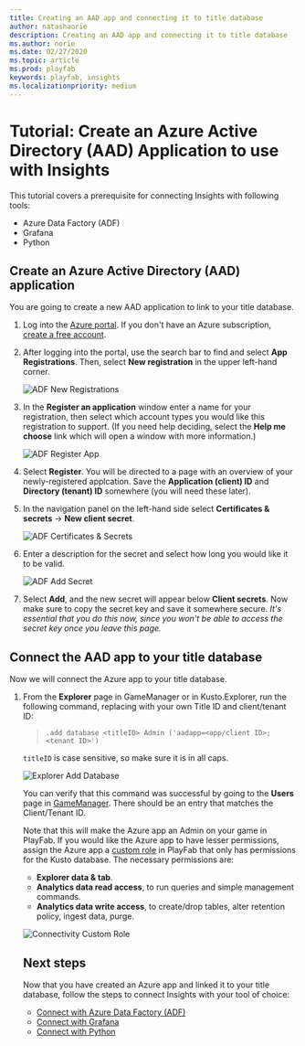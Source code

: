 ```yaml
---
title: Creating an AAD app and connecting it to title database
author: natashaorie
description: Creating an AAD app and connecting it to title database
ms.author: norie
ms.date: 02/27/2020    
ms.topic: article
ms.prod: playfab
keywords: playfab, insights
ms.localizationpriority: medium
---
```


# Tutorial: Create an Azure Active Directory (AAD) Application to use with Insights

This tutorial covers a prerequisite for connecting Insights with following tools:
* Azure Data Factory (ADF)
* Grafana
* Python

## Create an Azure Active Directory (AAD) application

You are going to create a new AAD application to link to your title database. 

1. Log into the [Azure portal](https://portal.azure.com). If you don't have an Azure subscription, [create a free account](https://azure.microsoft.com).

2. After logging into the portal, use the search bar to find and select **App Registrations**. Then, select **New registration** in the upper left-hand corner.  

   ![ADF New Registrations](media/adf-new-registration.png)

3. In the **Register an application** window enter a name for your registration, then select which account types you would like this registration to support. (If you need help deciding, select the **Help me choose** link which will open a window with more information.)

   ![ADF Register App](media/adf-register-app.png)  

4. Select **Register**. You will be directed to a page with an overview of your newly-registered applcation. Save the **Application (client) ID** and **Directory (tenant) ID** somewhere (you will need these later).

5. In the navigation panel on the left-hand side select **Certificates & secrets** -> **New client secret**. 

   ![ADF Certificates & Secrets](media/adf-certificates-secrets.png)

6. Enter a description for the secret and select how long you would like it to be valid. 

   ![ADF Add Secret](media/adf-add-secret.png)

7. Select **Add**, and the new secret will appear below **Client secrets**. Now make sure to copy the secret key and save it somewhere secure. *It's essential that you do this now, since you won't be able to access the secret key once you leave this page.*

## Connect the AAD app to your title database

Now we will connect the Azure app to your title database. 

1. From the **Explorer** page in GameManager or in Kusto.Explorer, run the following command, replacing with your own Title ID and client/tenant ID:
   > `.add database <titleID> Admin ('aadapp=<app/client ID>;<tenant ID>') `

   `titleID` is case sensitive, so make sure it is in all caps.

   ![Explorer Add Database](media/explorer-add-database.png)

   You can verify that this command was successful by going to the **Users** page in [GameManager](https://developer.playfab.com/login). There should be an entry that matches the Client/Tenant ID.

   Note that this will make the Azure app an Admin on your game in PlayFab. If you would like the Azure app to have lesser permissions, assign the Azure app a [custom role](https://docs.microsoft.com/gaming/playfab/features/config/gamemanager/playfab-user-roles#assigning-roles) in PlayFab that only has permissions for the Kusto database. The necessary permissions are:
   * **Explorer data & tab**.
   * **Analytics data read access**, to run queries and simple management commands.
   * **Analytics data write access**, to create/drop tables, alter retention policy, ingest data, purge.

   ![Connectivity Custom Role](media/connectivity-cutom-role.png)

   ## Next steps

   Now that you have created an Azure app and linked it to your title database, follow the steps to connect Insights with your tool of choice:
   *  [Connect with Azure Data Factory (ADF)](connecting-insights-to-azure-data-factory.md)
   * [Connect with Grafana](connecting-insights-with-grafana.md)
   * [Connect with Python](connecting-insights-with-python.md)